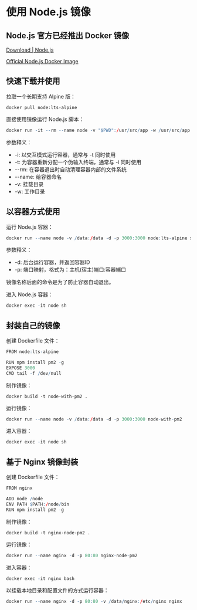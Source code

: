 # 使用 Node.js 镜像

## Node.js 官方已经推出 Docker 镜像

[Download | Node.js](https://nodejs.org/en/download/)

[Official Node.js Docker Image](https://hub.docker.com/_/node/)

## 快速下载并使用

拉取一个长期支持 Alpine 版：

`docker pull node:lts-alpine`

直接使用镜像运行 Node.js 脚本：

```r
docker run -it --rm --name node -v "$PWD":/usr/src/app -w /usr/src/app node:lts-alpine node test.js
```

参数释义：
* -i: 以交互模式运行容器，通常与 -t 同时使用
* -t: 为容器重新分配一个伪输入终端，通常与 -i 同时使用
* --rm: 在容器退出时自动清理容器内部的文件系统
* --name: 给容器命名
* -v: 挂载目录
* -w: 工作目录

## 以容器方式使用

运行 Node.js 容器：

```r
docker run --name node -v /data:/data -d -p 3000:3000 node:lts-alpine sh -c "while true; do echo 1; sleep 1; done"
```

参数释义：
* -d: 后台运行容器，并返回容器ID
* -p: 端口映射，格式为：主机(宿主)端口:容器端口

镜像名称后面的命令是为了防止容器自动退出。

进入 Node.js 容器：

```r
docker exec -it node sh
```

## 封装自己的镜像

创建 Dockerfile 文件：

```r
FROM node:lts-alpine

RUN npm install pm2 -g
EXPOSE 3000
CMD tail -f /dev/null
```

制作镜像：

`docker build -t node-with-pm2 .`

运行镜像：

```r
docker run --name node -v /data:/data -d -p 3000:3000 node-with-pm2
```

进入容器：

```r
docker exec -it node sh
```

## 基于 Nginx 镜像封装

创建 Dockerfile 文件：

```r
FROM nginx

ADD node /node
ENV PATH $PATH:/node/bin
RUN npm install pm2 -g
```

制作镜像：

`docker build -t nginx-node-pm2 .`

运行镜像：

```r
docker run --name nginx -d -p 80:80 nginx-node-pm2
```

进入容器：

```r
docker exec -it nginx bash
```

以挂载本地目录和配置文件的方式运行容器：

```r
docker run --name nginx -d -p 80:80 -v /data/nginx:/etc/nginx nginx
```

